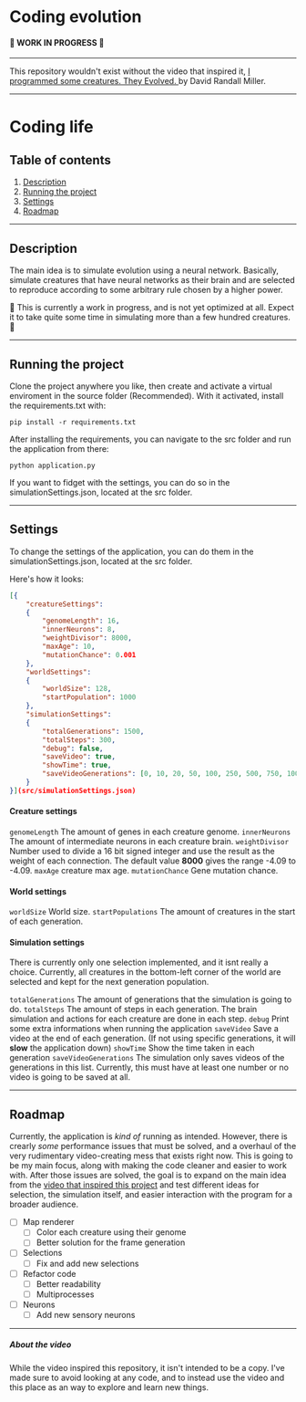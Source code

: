 # Coding evolution
#### :construction: WORK IN PROGRESS :construction:	

----
This repository wouldn't exist without the video that inspired it, 
[I programmed some creatures. They Evolved.
](https://www.youtube.com/watch?v=N3tRFayqVtk&t=905s) by David Randall Miller.

-----
# Coding life
## Table of contents
1. [Description](#description)
2. [Running the project](#running-the-project)
3. [Settings](#settings)
3. [Roadmap](#roadmap)
---
## Description
The main idea is to simulate evolution using a neural network. Basically, simulate creatures that have neural networks as their brain and are selected to reproduce according to some arbitrary rule chosen by a higher power.

:construction: This is currently a work in progress, and is not yet optimized at all. Expect it to take quite some time in simulating more than a few hundred creatures. :construction:

---

## Running the project
Clone the project anywhere you like, then create and activate a virtual enviroment in the source folder (Recommended). With it activated, install the requirements.txt with:
```
pip install -r requirements.txt
```
After installing the requirements, you can navigate to the src folder and run the application from there:
```
python application.py
```
If you want to fidget with the settings, you can do so in the simulationSettings.json, located at the src folder.

---
## Settings
To change the settings of the application, you can do them in the simulationSettings.json, located at the src folder.

Here's how it looks:
```json
[{
    "creatureSettings": 
    {
        "genomeLength": 16,
        "innerNeurons": 8,
        "weightDivisor": 8000,
        "maxAge": 10,
        "mutationChance": 0.001
    },
    "worldSettings":
    {
        "worldSize": 128,
        "startPopulation": 1000
    },
    "simulationSettings":
    {   
        "totalGenerations": 1500,
        "totalSteps": 300,
        "debug": false,
        "saveVideo": true,
        "showTime": true,
        "saveVideoGenerations": [0, 10, 20, 50, 100, 250, 500, 750, 1000, 1499]
    }
}](src/simulationSettings.json)
```
#### Creature settings
`genomeLength` The amount of genes in each creature genome.
`innerNeurons` The amount of intermediate neurons in each creature brain.
`weightDivisor` Number used to divide a 16 bit signed integer and use the result as the weight of each connection. The default value **8000** gives the range -4.09 to -4.09.
`maxAge` creature max age.
`mutationChance` Gene mutation chance.
#### World settings
`worldSize` World size.
`startPopulations` The amount of creatures in the start of each generation.
#### Simulation settings
There is currently only one selection implemented, and it isnt really a choice. Currently, all creatures in the bottom-left corner of the world are selected and kept for the next generation population.

`totalGenerations` The amount of generations that the simulation is going to do.
`totalSteps` The amount of steps in each generation. The brain simulation and actions for each creature are done in each step.
`debug` Print some extra informations when running the application
`saveVideo` Save a video at the end of each generation. (If not using specific generations, it will **slow** the application down)
`showTime` Show the time taken in each generation
`saveVideoGenerations` The simulation only saves videos of the generations in this list. Currently, this must have at least one number or no video is going to be saved at all.

---
## Roadmap

Currently, the application is *kind of* running as intended. However, there is crearly *some* performance issues that must be solved, and a overhaul of the very rudimentary video-creating mess that exists right now.
This is going to be my main focus, along with making the code cleaner and easier to work with. After those issues are solved, the goal is to expand on the main idea from the [video that inspired this project](https://www.youtube.com/watch?v=N3tRFayqVtk&t=905s) and test different ideas for selection, the simulation itself, and easier interaction with the program for a broader audience.
- [ ] Map renderer
    - [ ] Color each creature using their genome
    - [ ] Better solution for the frame generation
- [ ] Selections
    - [ ] Fix and add new selections
- [ ] Refactor code
    - [ ] Better readability
    - [ ] Multiprocesses
- [ ] Neurons
    - [ ] Add new sensory neurons

---
##### About the video
While the video inspired this repository, it isn't intended to be a copy. I've made sure to avoid looking at any code, and to instead use the video and this place as an way to explore and learn new things. 
